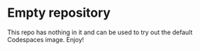 # Empty repository

This repo has nothing in it and can be used to try out the default Codespaces image. Enjoy!
